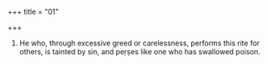 +++
title = "01"

+++
1. He who, through excessive greed or carelessness, performs this rite for others, is tainted by sin, and peṛṣes like one who has swallowed poison.
